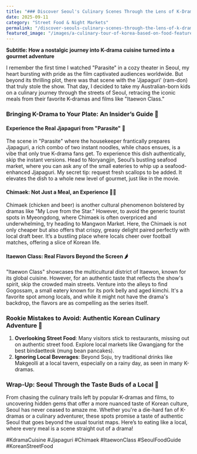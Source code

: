 ```yaml
---
title: "### Discover Seoul's Culinary Scenes Through the Lens of K-Dramas 🎥🍜"
date: 2025-09-11
category: "Street Food & Night Markets"
permalink: "/discover-seouls-culinary-scenes-through-the-lens-of-k-dramas/"
featured_image: "/images/a-culinary-tour-of-korea-based-on-food-featured-in-popular-k-dramas-and-films-211512.jpg"
---
```


**Subtitle: How a nostalgic journey into K-drama cuisine turned into a gourmet adventure**

I remember the first time I watched "Parasite" in a cozy theater in Seoul, my heart bursting with pride as the film captivated audiences worldwide. But beyond its thrilling plot, there was that scene with the 'Jjapaguri' (ram-don) that truly stole the show. That day, I decided to take my Australian-born kids on a culinary journey through the streets of Seoul, retracing the iconic meals from their favorite K-dramas and films like "Itaewon Class."

### Bringing K-Drama to Your Plate: An Insider’s Guide 🍲

#### Experience the Real Jjapaguri from "Parasite" 🍜
The scene in "Parasite" where the housekeeper frantically prepares Jjapaguri, a rich combo of two instant noodles, while chaos ensues, is a vibe that only true K-drama fans get. To experience this dish authentically, skip the instant versions. Head to Noryangjin, Seoul’s bustling seafood market, where you can ask any of the small eateries to whip up a seafood-enhanced Jjapaguri. My secret tip: request fresh scallops to be added. It elevates the dish to a whole new level of gourmet, just like in the movie.

#### Chimaek: Not Just a Meal, an Experience 🍗🍺
Chimaek (chicken and beer) is another cultural phenomenon bolstered by dramas like "My Love from the Star." However, to avoid the generic tourist spots in Myeongdong, where Chimaek is often overpriced and underwhelming, try heading to Mangwon Market. Here, the Chimaek is not only cheaper but also offers that crispy, greasy delight paired perfectly with local draft beer. It’s a bustling place where locals cheer over football matches, offering a slice of Korean life.

#### Itaewon Class: Real Flavors Beyond the Screen 🌶️
"Itaewon Class" showcases the multicultural district of Itaewon, known for its global cuisine. However, for an authentic taste that reflects the show's spirit, skip the crowded main streets. Venture into the alleys to find Gogossam, a small eatery known for its pork belly and aged kimchi. It's a favorite spot among locals, and while it might not have the drama's backdrop, the flavors are as compelling as the series itself.

### Rookie Mistakes to Avoid: Authentic Korean Culinary Adventure 🚫
1. **Overlooking Street Food**: Many visitors stick to restaurants, missing out on authentic street food. Explore local markets like Gwangjang for the best bindaetteok (mung bean pancakes).
2. **Ignoring Local Beverages**: Beyond Soju, try traditional drinks like Makgeolli at a local tavern, especially on a rainy day, as seen in many K-dramas.

### Wrap-Up: Seoul Through the Taste Buds of a Local 🌟
From chasing the culinary trails left by popular K-dramas and films, to uncovering hidden gems that offer a more nuanced taste of Korean culture, Seoul has never ceased to amaze me. Whether you're a die-hard fan of K-dramas or a culinary adventurer, these spots promise a taste of authentic Seoul that goes beyond the usual tourist maps. Here’s to eating like a local, where every meal is a scene straight out of a drama!

#KdramaCuisine #Jjapaguri #Chimaek #ItaewonClass #SeoulFoodGuide #KoreanStreetFood